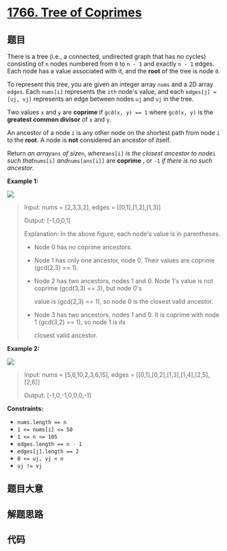 # [1766. Tree of Coprimes](https://leetcode.com/problems/tree-of-coprimes/)

## 题目

There is a tree (i.e., a connected, undirected graph that has no cycles)
consisting of `n` nodes numbered from `0` to `n - 1` and exactly `n - 1`
edges. Each node has a value associated with it, and the **root** of the tree
is node `0`.

To represent this tree, you are given an integer array `nums` and a 2D array
`edges`. Each `nums[i]` represents the `ith` node's value, and each `edges[j]
= [uj, vj]` represents an edge between nodes `uj` and `vj` in the tree.

Two values `x` and `y` are **coprime** if `gcd(x, y) == 1` where `gcd(x, y)`
is the **greatest common divisor** of `x` and `y`.

An ancestor of a node `i` is any other node on the shortest path from node `i`
to the **root**. A node is **not** considered an ancestor of itself.

Return _an array_`ans` _of size_`n`, _where_`ans[i]` _is the closest ancestor
to node_`i` _such that_`nums[i]` _and_`nums[ans[i]]` are **coprime** , or `-1`
_if there is no such ancestor_.



**Example 1:**

**![](https://assets.leetcode.com/uploads/2021/01/06/untitled-diagram.png)**

> Input: nums = [2,3,3,2], edges = [[0,1],[1,2],[1,3]]
> 
> Output: [-1,0,0,1]
> 
> Explanation: In the above figure, each node's value is in parentheses.
> - Node 0 has no coprime ancestors.
> - Node 1 has only one ancestor, node 0. Their values are coprime (gcd(2,3) == 1).
> - Node 2 has two ancestors, nodes 1 and 0. Node 1's value is not coprime (gcd(3,3) == 3), but node 0's
> 
>   value is (gcd(2,3) == 1), so node 0 is the closest valid ancestor.
> - Node 3 has two ancestors, nodes 1 and 0. It is coprime with node 1 (gcd(3,2) == 1), so node 1 is its
> 
>   closest valid ancestor.

**Example 2:**

![](https://assets.leetcode.com/uploads/2021/01/06/untitled-diagram1.png)

> Input: nums = [5,6,10,2,3,6,15], edges = [[0,1],[0,2],[1,3],[1,4],[2,5],[2,6]]
> 
> Output: [-1,0,-1,0,0,0,-1]

**Constraints:**

  * `nums.length == n`
  * `1 <= nums[i] <= 50`
  * `1 <= n <= 105`
  * `edges.length == n - 1`
  * `edges[j].length == 2`
  * `0 <= uj, vj < n`
  * `uj != vj`


## 题目大意

## 解题思路

## 代码

```javascript

```


